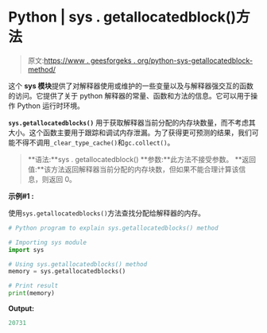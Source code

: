 # Python | sys . getallocatedblock()方法

> 原文:[https://www . geesforgeks . org/python-sys-getallocatedblock-method/](https://www.geeksforgeeks.org/python-sys-getallocatedblocks-method/)

这个 **sys 模块**提供了对解释器使用或维护的一些变量以及与解释器强交互的函数的访问。它提供了关于 python 解释器的常量、函数和方法的信息。它可以用于操作 Python 运行时环境。

**`sys.getallocatedblocks()`** 用于获取解释器当前分配的内存块数量，而不考虑其大小。这个函数主要用于跟踪和调试内存泄漏。为了获得更可预测的结果，我们可能不得不调用`_clear_type_cache()`和`gc.collect()`。

> **语法:**sys . getallocatedblock()
> **参数:**此方法不接受参数。
> **返回值:**该方法返回解释器当前分配的内存块数，但如果不能合理计算该信息，则返回 0。

**示例#1 :**

使用`sys.getallocatedblocks()`方法查找分配给解释器的内存。

```py
# Python program to explain sys.getallocatedblocks() method 

# Importing sys module 
import sys 

# Using sys.getallocatedblocks() method
memory = sys.getallocatedblocks()

# Print result
print(memory) 
```

**Output:**

```py
20731

```